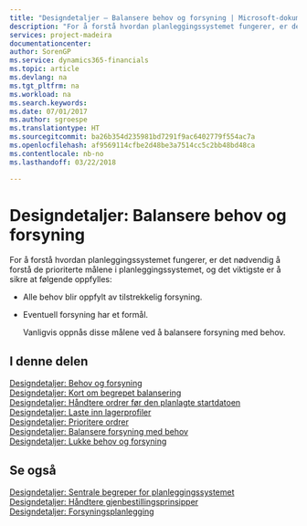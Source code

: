 ```yaml
---
title: "Designdetaljer – Balansere behov og forsyning | Microsoft-dokumentasjon"
description: "For å forstå hvordan planleggingssystemet fungerer, er det nødvendig å forstå de prioriterte målene i planleggingssystemet, og det viktigste er å sikre at behov oppfylles med tilstrekkelig forsyning og at eventuell forsyning har et formål."
services: project-madeira
documentationcenter: 
author: SorenGP
ms.service: dynamics365-financials
ms.topic: article
ms.devlang: na
ms.tgt_pltfrm: na
ms.workload: na
ms.search.keywords: 
ms.date: 07/01/2017
ms.author: sgroespe
ms.translationtype: HT
ms.sourcegitcommit: ba26b354d235981bd7291f9ac6402779f554ac7a
ms.openlocfilehash: af9569114cfbe2d48be3a7514cc5c2bb48bd48ca
ms.contentlocale: nb-no
ms.lasthandoff: 03/22/2018

---
```

# <a name="design-details-balancing-demand-and-supply"></a>Designdetaljer: Balansere behov og forsyning
For å forstå hvordan planleggingssystemet fungerer, er det nødvendig å forstå de prioriterte målene i planleggingssystemet, og det viktigste er å sikre at følgende oppfylles:  

- Alle behov blir oppfylt av tilstrekkelig forsyning.  
- Eventuell forsyning har et formål.  

  Vanligvis oppnås disse målene ved å balansere forsyning med behov.  

## <a name="in-this-section"></a>I denne delen  
[Designdetaljer: Behov og forsyning](design-details-demand-and-supply.md)  
[Designdetaljer: Kort om begrepet balansering](design-details-the-concept-of-balancing-in-brief.md)  
[Designdetaljer: Håndtere ordrer før den planlagte startdatoen](design-details-dealing-with-orders-before-the-planning-starting-date.md)  
[Designdetaljer: Laste inn lagerprofiler](design-details-loading-the-inventory-profiles.md)  
[Designdetaljer: Prioritere ordrer](design-details-prioritizing-orders.md)  
[Designdetaljer: Balansere forsyning med behov](design-details-balancing-supply-with-demand.md)  
[Designdetaljer: Lukke behov og forsyning](design-details-closing-demand-and-supply.md)  

## <a name="see-also"></a>Se også  
 [Designdetaljer: Sentrale begreper for planleggingssystemet](design-details-central-concepts-of-the-planning-system.md)   
 [Designdetaljer: Håndtere gjenbestillingsprinsipper](design-details-handling-reordering-policies.md)   
 [Designdetaljer: Forsyningsplanlegging](design-details-supply-planning.md)

